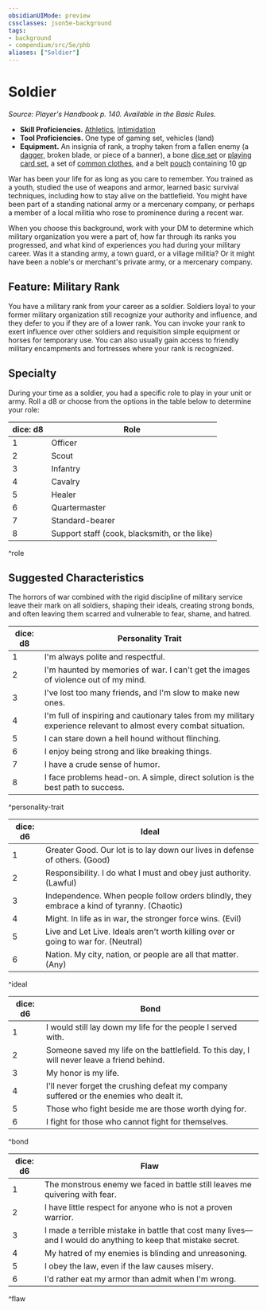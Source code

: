 ```yaml
---
obsidianUIMode: preview
cssclasses: json5e-background
tags:
- background
- compendium/src/5e/phb
aliases: ["Soldier"]
---
```

# Soldier
*Source: Player's Handbook p. 140. Available in the Basic Rules.*  

- **Skill Proficiencies.** [Athletics](/compendium/rules/skills.md#Athletics), [Intimidation](/compendium/rules/skills.md#Intimidation)  
- **Tool Proficiencies.** One type of gaming set, vehicles (land)  
- **Equipment.** An insignia of rank, a trophy taken from a fallen enemy (a [dagger](/compendium/items/dagger.md), broken blade, or piece of a banner), a bone [dice set](/compendium/items/dice-set.md) or [playing card set](/compendium/items/playing-card-set.md), a set of [common clothes](/compendium/items/common-clothes.md), and a belt [pouch](/compendium/items/pouch.md) containing 10 gp  

War has been your life for as long as you care to remember. You trained as a youth, studied the use of weapons and armor, learned basic survival techniques, including how to stay alive on the battlefield. You might have been part of a standing national army or a mercenary company, or perhaps a member of a local militia who rose to prominence during a recent war.

When you choose this background, work with your DM to determine which military organization you were a part of, how far through its ranks you progressed, and what kind of experiences you had during your military career. Was it a standing army, a town guard, or a village militia? Or it might have been a noble's or merchant's private army, or a mercenary company.

## Feature: Military Rank

You have a military rank from your career as a soldier. Soldiers loyal to your former military organization still recognize your authority and influence, and they defer to you if they are of a lower rank. You can invoke your rank to exert influence over other soldiers and requisition simple equipment or horses for temporary use. You can also usually gain access to friendly military encampments and fortresses where your rank is recognized.

## Specialty

During your time as a soldier, you had a specific role to play in your unit or army. Roll a d8 or choose from the options in the table below to determine your role:

| dice: d8 | Role |
|----------|------|
| 1 | Officer |
| 2 | Scout |
| 3 | Infantry |
| 4 | Cavalry |
| 5 | Healer |
| 6 | Quartermaster |
| 7 | Standard-bearer |
| 8 | Support staff (cook, blacksmith, or the like) |
^role

## Suggested Characteristics

The horrors of war combined with the rigid discipline of military service leave their mark on all soldiers, shaping their ideals, creating strong bonds, and often leaving them scarred and vulnerable to fear, shame, and hatred.

| dice: d8 | Personality Trait |
|----------|-------------------|
| 1 | I'm always polite and respectful. |
| 2 | I'm haunted by memories of war. I can't get the images of violence out of my mind. |
| 3 | I've lost too many friends, and I'm slow to make new ones. |
| 4 | I'm full of inspiring and cautionary tales from my military experience relevant to almost every combat situation. |
| 5 | I can stare down a hell hound without flinching. |
| 6 | I enjoy being strong and like breaking things. |
| 7 | I have a crude sense of humor. |
| 8 | I face problems head-on. A simple, direct solution is the best path to success. |
^personality-trait

| dice: d6 | Ideal |
|----------|-------|
| 1 | Greater Good. Our lot is to lay down our lives in defense of others. (Good) |
| 2 | Responsibility. I do what I must and obey just authority. (Lawful) |
| 3 | Independence. When people follow orders blindly, they embrace a kind of tyranny. (Chaotic) |
| 4 | Might. In life as in war, the stronger force wins. (Evil) |
| 5 | Live and Let Live. Ideals aren't worth killing over or going to war for. (Neutral) |
| 6 | Nation. My city, nation, or people are all that matter. (Any) |
^ideal

| dice: d6 | Bond |
|----------|------|
| 1 | I would still lay down my life for the people I served with. |
| 2 | Someone saved my life on the battlefield. To this day, I will never leave a friend behind. |
| 3 | My honor is my life. |
| 4 | I'll never forget the crushing defeat my company suffered or the enemies who dealt it. |
| 5 | Those who fight beside me are those worth dying for. |
| 6 | I fight for those who cannot fight for themselves. |
^bond

| dice: d6 | Flaw |
|----------|------|
| 1 | The monstrous enemy we faced in battle still leaves me quivering with fear. |
| 2 | I have little respect for anyone who is not a proven warrior. |
| 3 | I made a terrible mistake in battle that cost many lives—and I would do anything to keep that mistake secret. |
| 4 | My hatred of my enemies is blinding and unreasoning. |
| 5 | I obey the law, even if the law causes misery. |
| 6 | I'd rather eat my armor than admit when I'm wrong. |
^flaw